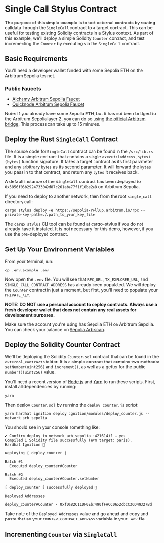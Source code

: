 # Single Call Stylus Contract

The purpose of this simple example is to test external contracts by routing calldata through the `SingleCall` contract to a target contract. This can be useful for testing existing Solidity contracts in a Stylus context. As part of this example, we'll deploy a simple Solidity `Counter` contract, and test incrementing the `Counter` by executing via the `SingleCall` contract.

## Basic Requirements

You'll need a developer wallet funded with some Sepolia ETH on the Arbitrum Sepolia testnet.

### Public Faucets

- [Alchemy Arbitrum Sepolia Faucet](https://www.alchemy.com/faucets/arbitrum-sepolia)
- [Quicknode Arbitrum Sepolia Faucet](https://faucet.quicknode.com/arbitrum/sepolia)

Note: If you already have some Sepolia ETH, but it has not been bridged to the Arbitrum Sepolia layer 2, you can do so using [the official Arbitrum bridge](https://bridge.arbitrum.io/?destinationChain=arbitrum-sepolia&sourceChain=sepolia). This process can take up to 15 minutes.

## Deploy the Rust `SingleCall` Contract

The source code for `SingleCall` contract can be found in the `/src/lib.rs` file. It is a simple contract that contains a single `execute(address,bytes)(bytes)` function signature. It takes a target contract as its first parameter and any arbitrary `bytes` as its second parameter. It will forward the `bytes` you pass in to that contract, and return any `bytes` it receives back.

A default instance of the `SingleCall` contract has been deployed to `0x5856f06b2924733049d87c261aba77f1f10be2a8` on Arbitrum Sepolia.

If you need to deploy to another network, then from the root `single_call` directory call:

```
cargo stylus deploy -e https://sepolia-rollup.arbitrum.io/rpc --private-key-path=./.path_to_your_key_file
```

The `cargo stylus` CLI tool can be found at [cargo-stylus](https://github.com/OffchainLabs/cargo-stylus) if you do not already have it installed. It is not necessary for this demo, however, if you use the pre-deployed contract.

## Set Up Your Environment Variables

From your terminal, run:

```
cp .env.example .env
```

Now open the `.env` file. You will see that `RPC_URL`, `TX_EXPLORER_URL`, and `SINGLE_CALL_CONTRACT_ADDRESS` has already been populated. We will deploy the `Counter` contract in just a moment, but first, you'll need to populate your `PRIVATE_KEY`.

**NOTE: DO NOT use a personal account to deploy contracts. Always use a fresh developer wallet that does not contain any real assets for development purposes.**

Make sure the account you're using has Sepolia ETH on Arbitrum Sepolia. You can check your balance on [Sepolia Arbiscan](https://sepolia.arbiscan.io/).

## Deploy the Solidity Counter Contract

We'll be deploying the Solidity `Counter.sol` contract that can be found in the `external_contracts` folder. It is a simple contract that contains two methods: `setNumber(uint256)` and `increment()`, as well as a getter for the public `number()(uint256)` value.

You'll need a recent version of [Node.js](https://nodejs.org/en) and [Yarn](https://yarnpkg.com/) to run these scripts. First, install all dependencies by running:

```
yarn
```

Then deploy `Counter.sol` by running the `deploy_counter.js` script:

```
yarn hardhat ignition deploy ignition/modules/deploy_counter.js --network arb_sepolia
```

You should see in your console something like:

```
✔ Confirm deploy to network arb_sepolia (421614)? … yes
Compiled 1 Solidity file successfully (evm target: paris).
Hardhat Ignition 🚀

Deploying [ deploy_counter ]

Batch #1
  Executed deploy_counter#Counter

Batch #2
  Executed deploy_counter#Counter.setNumber

[ deploy_counter ] successfully deployed 🚀

Deployed Addresses

deploy_counter#Counter - 0xfDa82C11DF0Eb7490fFACC0652cbcC36D49327Bd
```

Take note of the `Deployed Addresses` value and go ahead and copy and paste that as your `COUNTER_CONTRACT_ADDRESS` variable in your `.env` file.

## Incrementing `Counter` via `SingleCall`

